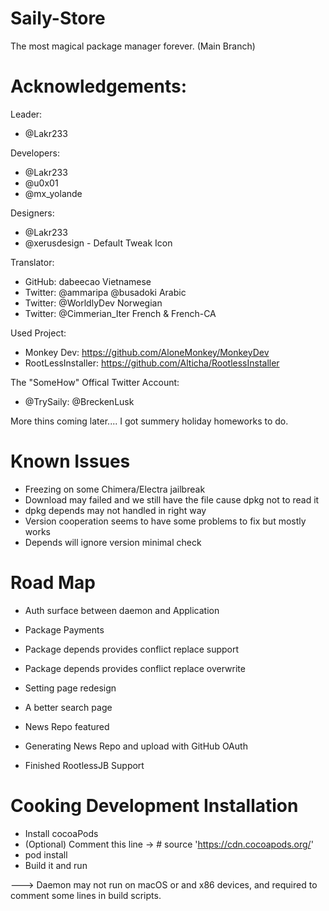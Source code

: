 # Saily-Store  

The most magical package manager forever. (Main Branch)   

# Acknowledgements:    

Leader:    
- @Lakr233     

Developers:   
- @Lakr233     
- @u0x01     
- @mx_yolande      

Designers:   
- @Lakr233     
- @xerusdesign - Default Tweak Icon   

Translator:   
- GitHub: dabeecao Vietnamese  
- Twitter: @ammaripa @busadoki Arabic  
- Twitter: @WorldlyDev Norwegian  
- Twitter: @Cimmerian_Iter French & French-CA    

Used Project:   
- Monkey Dev: https://github.com/AloneMonkey/MonkeyDev  
- RootLessInstaller: https://github.com/Alticha/RootlessInstaller  

The "SomeHow" Offical Twitter Account:   
- @TrySaily: @BreckenLusk  

More thins coming later.... I got summery holiday homeworks to do.  

# Known Issues

- Freezing on some Chimera/Electra jailbreak  
- Download may failed and we still have the file cause dpkg not to read it  
- dpkg depends may not handled in right way  
- Version cooperation seems to have some problems to fix but mostly works  
- Depends will ignore version minimal check  

# Road Map

- Auth surface between daemon and Application  
- Package Payments  
- Package depends provides conflict replace support  
- Package depends provides conflict replace overwrite  
- Setting page redesign  
- A better search page  
- News Repo featured  
- Generating News Repo and upload with GitHub OAuth  

- Finished RootlessJB Support  

# Cooking Development Installation  

- Install cocoaPods  
- (Optional) Comment this line -> # source 'https://cdn.cocoapods.org/'  
- pod install  
- Build it and run  

---> Daemon may not run on macOS or and x86 devices, and required to comment some lines in build scripts.   


